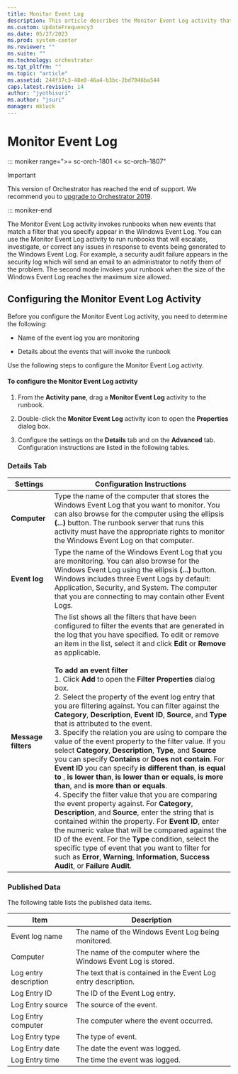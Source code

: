 ```yaml
---
title: Monitor Event Log 
description: This article describes the Monitor Event Log activity that invokes runbooks when new events that match a filter that you specify appear in the Windows Event Log.
ms.custom: UpdateFrequency3
ms.date: 05/27/2023
ms.prod: system-center
ms.reviewer: ""
ms.suite: ""
ms.technology: orchestrator
ms.tgt_pltfrm: ""
ms.topic: "article"
ms.assetid: 244f37c3-48e0-46a4-b3bc-2bd7046ba544
caps.latest.revision: 14
author: "jyothisuri"
ms.author: "jsuri"
manager: mkluck
---
```

# Monitor Event Log

::: moniker range=">= sc-orch-1801 <= sc-orch-1807"

> [!IMPORTANT]
>
> This version of Orchestrator has reached the end of support. We recommend you to [upgrade to Orchestrator 2019](../index.yml).

::: moniker-end

The Monitor Event Log activity invokes runbooks when new events that match a filter that you specify appear in the Windows Event Log. You can use the Monitor Event Log activity to run runbooks that will escalate, investigate, or correct any issues in response to events being generated to the Windows Event Log. For example, a security audit failure appears in the security log which will send an email to an administrator to notify them of the problem.  The second mode invokes your runbook when the size of the Windows Event Log reaches the maximum size allowed.  

## Configuring the Monitor Event Log Activity  
 Before you configure the Monitor Event Log activity, you need to determine the following:  

- Name of the event log you are monitoring  

- Details about the events that will invoke the runbook  

Use the following steps to configure the Monitor Event Log activity.  

#### To configure the Monitor Event Log activity  

1.  From the **Activity pane**, drag a **Monitor Event Log** activity to the runbook.  

2.  Double-click the **Monitor Event Log** activity icon to open the **Properties** dialog box.  

3.  Configure the settings on the **Details** tab and on the **Advanced** tab. Configuration instructions are listed in the following tables.  

### Details Tab  

|Settings|Configuration Instructions|  
|--------------|--------------------------------|  
|**Computer**|Type the name of the computer that stores the Windows Event Log that you want to monitor. You can also browse for the computer using the ellipsis **(...)** button. The runbook server that runs this activity must have the appropriate rights to monitor the Windows Event Log on that computer.|  
|**Event log**|Type the name of the Windows Event Log that you are monitoring. You can also browse for the Windows Event Log using the ellipsis **(...)** button. Windows includes three Event Logs by default: Application, Security, and System. The computer that you are connecting to may contain other Event Logs.|  
|**Message filters**|The list shows all the filters that have been configured to filter the events that are generated in the log that you have specified. To edit or remove an item in the list, select it and click **Edit** or **Remove** as applicable.<br /><br /> **To add an event filter**<br /> 1.  Click **Add** to open the **Filter Properties** dialog box.<br />2.  Select the property of the event log entry that you are filtering against. You can filter against the **Category**, **Description**, **Event ID**, **Source**, and **Type** that is attributed to the event.<br />3.  Specify the relation you are using to compare the value of the event property to the filter value. If you select **Category**, **Description**, **Type**, and **Source** you can specify **Contains** or **Does not contain**. For **Event ID** you can specify **is different than**, **is equal to** , **is lower than**, **is lower than or equals**, **is more than**, and **is more than or equals**.<br />4.  Specify the filter value that you are comparing the event property against. For **Category**, **Description**, and **Source**, enter the string that is contained within the property. For **Event ID**, enter the numeric value that will be compared against the ID of the event. For the **Type** condition, select the specific type of event that you want to filter for such as **Error**, **Warning**, **Information**, **Success Audit**, or **Failure Audit**.|  

### Published Data  
 The following table lists the published data items.  

|Item|Description|  
|----------|-----------------|  
|Event log name|The name of the Windows Event Log being monitored.|  
|Computer|The name of the computer where the Windows Event Log is stored.|  
|Log entry description|The text that is contained in the Event Log entry description.|  
|Log Entry ID|The ID of the Event Log entry.|  
|Log Entry source|The source of the event.|  
|Log Entry computer|The computer where the event occurred.|  
|Log Entry type|The type of event.|  
|Log Entry date|The date the event was logged.|  
|Log Entry time|The time the event was logged.|
